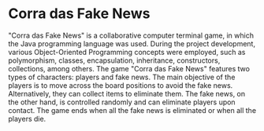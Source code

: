 # Corra das Fake News

"Corra das Fake News" is a collaborative computer terminal game, in which the Java programming language was used. During the project development, various Object-Oriented Programming concepts were employed, such as polymorphism, classes, encapsulation, inheritance, constructors, collections, among others. The game "Corra das Fake News" features two types of characters: players and fake news. The main objective of the players is to move across the board positions to avoid the fake news. Alternatively, they can collect items to eliminate them. The fake news, on the other hand, is controlled randomly and can eliminate players upon contact. The game ends when all the fake news is eliminated or when all the players die.
